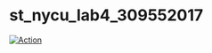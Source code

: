 # st_nycu_lab4_309552017
[![Action](https://github.com/TzuTing112200/st_nycu_lab4_309552017/actions/workflows/action.yml/badge.svg)](https://github.com/TzuTing112200/st_nycu_lab4_309552017/actions/workflows/action.yml)
